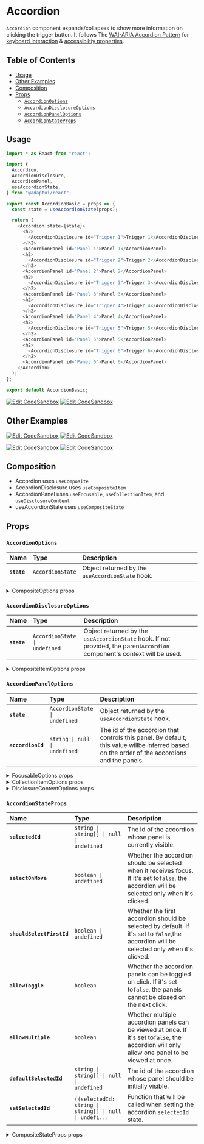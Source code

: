 # Accordion

`Accordion` component expands/collapses to show more information on clicking the
trigger button. It follows The
[WAI-ARIA Accordion Pattern](https://www.w3.org/WAI/ARIA/apg/patterns/accordion/)
for
[keyboard interaction](https://www.w3.org/WAI/ARIA/apg/patterns/accordion/#:~:text=at%20a%20time.-,Keyboard%20Interaction,-Enter)
&
[accessibiltiy properties](https://www.w3.org/WAI/ARIA/apg/patterns/accordion/#:~:text=last%20accordion%20header.-,WAI%2DARIA%20Roles%2C%20States%2C%20and%20Properties%3A,-The%20title%20of).

## Table of Contents

- [Usage](#usage)
- [Other Examples](#other-examples)
- [Composition](#composition)
- [Props](#props)
  - [`AccordionOptions`](#accordionoptions)
  - [`AccordionDisclosureOptions`](#accordiondisclosureoptions)
  - [`AccordionPanelOptions`](#accordionpaneloptions)
  - [`AccordionStateProps`](#accordionstateprops)

## Usage

```js
import * as React from "react";

import {
  Accordion,
  AccordionDisclosure,
  AccordionPanel,
  useAccordionState,
} from "@adaptui/react";

export const AccordionBasic = props => {
  const state = useAccordionState(props);

  return (
    <Accordion state={state}>
      <h2>
        <AccordionDisclosure id="Trigger 1">Trigger 1</AccordionDisclosure>
      </h2>
      <AccordionPanel id="Panel 1">Panel 1</AccordionPanel>
      <h2>
        <AccordionDisclosure id="Trigger 2">Trigger 2</AccordionDisclosure>
      </h2>
      <AccordionPanel id="Panel 2">Panel 2</AccordionPanel>
      <h2>
        <AccordionDisclosure id="Trigger 3">Trigger 3</AccordionDisclosure>
      </h2>
      <AccordionPanel id="Panel 3">Panel 3</AccordionPanel>
      <h2>
        <AccordionDisclosure id="Trigger 4">Trigger 4</AccordionDisclosure>
      </h2>
      <AccordionPanel id="Panel 4">Panel 4</AccordionPanel>
      <h2>
        <AccordionDisclosure id="Trigger 5">Trigger 5</AccordionDisclosure>
      </h2>
      <AccordionPanel id="Panel 5">Panel 5</AccordionPanel>
      <h2>
        <AccordionDisclosure id="Trigger 6">Trigger 6</AccordionDisclosure>
      </h2>
      <AccordionPanel id="Panel 6">Panel 6</AccordionPanel>
    </Accordion>
  );
};

export default AccordionBasic;
```

[![Edit CodeSandbox](https://img.shields.io/badge/Accordion-Open%20On%20CodeSandbox-%230971f1?style=for-the-badge&logo=codesandbox&labelColor=151515)](https://codesandbox.io/s/opwh0c)
[![Edit CodeSandbox](https://img.shields.io/badge/Accordion%20TS-Open%20On%20CodeSandbox-%230971f1?style=for-the-badge&logo=codesandbox&labelColor=151515)](https://codesandbox.io/s/5hnr42)

## Other Examples

[![Edit CodeSandbox](https://img.shields.io/badge/Accordion%20Multiple-Open%20On%20CodeSandbox-%230971f1?style=for-the-badge&logo=codesandbox&labelColor=151515)](https://codesandbox.io/s/b4iebt)
[![Edit CodeSandbox](https://img.shields.io/badge/Accordion%20Multiple%20TS-Open%20On%20CodeSandbox-%230971f1?style=for-the-badge&logo=codesandbox&labelColor=151515)](https://codesandbox.io/s/eg79iu)

[![Edit CodeSandbox](https://img.shields.io/badge/Accordion%20Styled-Open%20On%20CodeSandbox-%230971f1?style=for-the-badge&logo=codesandbox&labelColor=151515)](https://codesandbox.io/s/mtbsjs)
[![Edit CodeSandbox](https://img.shields.io/badge/Accordion%20Styled%20TS-Open%20On%20CodeSandbox-%230971f1?style=for-the-badge&logo=codesandbox&labelColor=151515)](https://codesandbox.io/s/hx37xs)

## Composition

- Accordion uses `useComposite`
- AccordionDisclosure uses `useCompositeItem`
- AccordionPanel uses `useFocusable`, `useCollectionItem`, and
  `useDisclosureContent`
- useAccordionState uses `useCompositeState`

## Props

### `AccordionOptions`

| Name        | Type                        | Description                                      |
| :---------- | :-------------------------- | :----------------------------------------------- |
| **`state`** | <code>AccordionState</code> | Object returned by the `useAccordionState` hook. |

<details><summary>CompositeOptions props</summary>
> These props are returned by the other props You can also provide these props.

| Name                         | Type                                                                                                                                                           | Description                                                                                                                                                                                                                                                                                                                                                                                                                                                                                                                                                                                                                    |
| :--------------------------- | :------------------------------------------------------------------------------------------------------------------------------------------------------------- | :----------------------------------------------------------------------------------------------------------------------------------------------------------------------------------------------------------------------------------------------------------------------------------------------------------------------------------------------------------------------------------------------------------------------------------------------------------------------------------------------------------------------------------------------------------------------------------------------------------------------------- |
| **`disabled`**               | <code>boolean \| undefined</code>                                                                                                                              | Determines whether the focusable element is disabled. If the focusableelement doesn't support the native `disabled` attribute, the`aria-disabled` attribute will be used instead.                                                                                                                                                                                                                                                                                                                                                                                                                                              |
| **`autoFocus`**              | <code>boolean \| undefined</code>                                                                                                                              | Automatically focus the element when it is mounted. It works similarly tothe native `autoFocus` prop, but solves an issue where the element isgiven focus before React effects can run.                                                                                                                                                                                                                                                                                                                                                                                                                                        |
| **`focusable`**              | <code>boolean \| undefined</code>                                                                                                                              | Whether the element should be focusable.                                                                                                                                                                                                                                                                                                                                                                                                                                                                                                                                                                                       |
| **`accessibleWhenDisabled`** | <code>boolean \| undefined</code>                                                                                                                              | Determines whether the element should be focusable even when it isdisabled.This is important when discoverability is a concern. For example:> A toolbar in an editor contains a set of special smart paste functionsthat are disabled when the clipboard is empty or when the function is notapplicable to the current content of the clipboard. It could be helpful tokeep the disabled buttons focusable if the ability to discover theirfunctionality is primarily via their presence on the toolbar.Learn more on [Focusability of disabledcontrols](https://www.w3.org/TR/wai-aria-practices-1.2/#kbd_disabled_controls). |
| **`onFocusVisible`**         | <code title="((event: SyntheticEvent&#60;Element, Event&#62;) =&#62; void) \| undefined">((event: SyntheticEvent&#60;Element, Event&#62;) =&#62; voi...</code> | Custom event handler that is called when the element is focused via thekeyboard or when a key is pressed while the element is focused.                                                                                                                                                                                                                                                                                                                                                                                                                                                                                         |
| **`composite`**              | <code>boolean \| undefined</code>                                                                                                                              | Whether the component should behave as a composite widget. This prop shouldbe set to `false` when combining different composite widgets where only oneshould behave as such.                                                                                                                                                                                                                                                                                                                                                                                                                                                   |
| **`focusOnMove`**            | <code>boolean \| undefined</code>                                                                                                                              | Whether the active composite item should receive focus when`composite.move` is called.                                                                                                                                                                                                                                                                                                                                                                                                                                                                                                                                         |

</details>

### `AccordionDisclosureOptions`

| Name        | Type                                     | Description                                                                                                               |
| :---------- | :--------------------------------------- | :------------------------------------------------------------------------------------------------------------------------ |
| **`state`** | <code>AccordionState \| undefined</code> | Object returned by the `useAccordionState` hook. If not provided, the parent`Accordion` component's context will be used. |

<details><summary>CompositeItemOptions props</summary>
> These props are returned by the other props You can also provide these props.

| Name                         | Type                                                                                                                                                                | Description                                                                                                                                                                                                                                                                                                                                                                                                                                                                                                                                                                                                                    |
| :--------------------------- | :------------------------------------------------------------------------------------------------------------------------------------------------------------------ | :----------------------------------------------------------------------------------------------------------------------------------------------------------------------------------------------------------------------------------------------------------------------------------------------------------------------------------------------------------------------------------------------------------------------------------------------------------------------------------------------------------------------------------------------------------------------------------------------------------------------------- |
| **`disabled`**               | <code>boolean \| undefined</code>                                                                                                                                   | Determines whether the focusable element is disabled. If the focusableelement doesn't support the native `disabled` attribute, the`aria-disabled` attribute will be used instead.                                                                                                                                                                                                                                                                                                                                                                                                                                              |
| **`autoFocus`**              | <code>boolean \| undefined</code>                                                                                                                                   | Automatically focus the element when it is mounted. It works similarly tothe native `autoFocus` prop, but solves an issue where the element isgiven focus before React effects can run.                                                                                                                                                                                                                                                                                                                                                                                                                                        |
| **`focusable`**              | <code>boolean \| undefined</code>                                                                                                                                   | Whether the element should be focusable.                                                                                                                                                                                                                                                                                                                                                                                                                                                                                                                                                                                       |
| **`accessibleWhenDisabled`** | <code>boolean \| undefined</code>                                                                                                                                   | Determines whether the element should be focusable even when it isdisabled.This is important when discoverability is a concern. For example:> A toolbar in an editor contains a set of special smart paste functionsthat are disabled when the clipboard is empty or when the function is notapplicable to the current content of the clipboard. It could be helpful tokeep the disabled buttons focusable if the ability to discover theirfunctionality is primarily via their presence on the toolbar.Learn more on [Focusability of disabledcontrols](https://www.w3.org/TR/wai-aria-practices-1.2/#kbd_disabled_controls). |
| **`onFocusVisible`**         | <code title="((event: SyntheticEvent&#60;Element, Event&#62;) =&#62; void) \| undefined">((event: SyntheticEvent&#60;Element, Event&#62;) =&#62; voi...</code>      | Custom event handler that is called when the element is focused via thekeyboard or when a key is pressed while the element is focused.                                                                                                                                                                                                                                                                                                                                                                                                                                                                                         |
| **`shouldRegisterItem`**     | <code>boolean \| undefined</code>                                                                                                                                   | Whether the item should be registered to the state.                                                                                                                                                                                                                                                                                                                                                                                                                                                                                                                                                                            |
| **`getItem`**                | <code>((props: Item) =&#62; Item) \| undefined</code>                                                                                                               | A memoized function that returns props that will be passed along with theitem when it gets registered to the state.                                                                                                                                                                                                                                                                                                                                                                                                                                                                                                            |
| **`clickOnEnter`**           | <code>boolean \| undefined</code>                                                                                                                                   | If true, pressing the enter key will trigger a click on the button.                                                                                                                                                                                                                                                                                                                                                                                                                                                                                                                                                            |
| **`clickOnSpace`**           | <code>boolean \| undefined</code>                                                                                                                                   | If true, pressing the space key will trigger a click on the button.                                                                                                                                                                                                                                                                                                                                                                                                                                                                                                                                                            |
| **`rowId`**                  | <code>string \| undefined</code>                                                                                                                                    | The id that will be used to group items in the same row. This isusually retrieved by the `CompositeRow` component through context so inmost cases you don't need to set it manually.                                                                                                                                                                                                                                                                                                                                                                                                                                           |
| **`preventScrollOnKeyDown`** | <code title="BooleanOrCallback&#60;KeyboardEvent&#60;HTMLElement&#62;&#62; \| undefined">BooleanOrCallback&#60;KeyboardEvent&#60;HTMLElement&#62;&#62; \|...</code> | Whether the scroll behavior should be prevented when pressing arrow keyson the first or the last items.                                                                                                                                                                                                                                                                                                                                                                                                                                                                                                                        |

</details>

### `AccordionPanelOptions`

| Name              | Type                                     | Description                                                                                                                                   |
| :---------------- | :--------------------------------------- | :-------------------------------------------------------------------------------------------------------------------------------------------- |
| **`state`**       | <code>AccordionState \| undefined</code> | Object returned by the `useAccordionState` hook.                                                                                              |
| **`accordionId`** | <code>string \| null \| undefined</code> | The id of the accordion that controls this panel. By default, this value willbe inferred based on the order of the accordions and the panels. |

<details><summary>FocusableOptions props</summary>
> These props are returned by the other props You can also provide these props.

| Name                         | Type                                                                                                                                                           | Description                                                                                                                                                                                                                                                                                                                                                                                                                                                                                                                                                                                                                    |
| :--------------------------- | :------------------------------------------------------------------------------------------------------------------------------------------------------------- | :----------------------------------------------------------------------------------------------------------------------------------------------------------------------------------------------------------------------------------------------------------------------------------------------------------------------------------------------------------------------------------------------------------------------------------------------------------------------------------------------------------------------------------------------------------------------------------------------------------------------------- |
| **`disabled`**               | <code>boolean \| undefined</code>                                                                                                                              | Determines whether the focusable element is disabled. If the focusableelement doesn't support the native `disabled` attribute, the`aria-disabled` attribute will be used instead.                                                                                                                                                                                                                                                                                                                                                                                                                                              |
| **`autoFocus`**              | <code>boolean \| undefined</code>                                                                                                                              | Automatically focus the element when it is mounted. It works similarly tothe native `autoFocus` prop, but solves an issue where the element isgiven focus before React effects can run.                                                                                                                                                                                                                                                                                                                                                                                                                                        |
| **`focusable`**              | <code>boolean \| undefined</code>                                                                                                                              | Whether the element should be focusable.                                                                                                                                                                                                                                                                                                                                                                                                                                                                                                                                                                                       |
| **`accessibleWhenDisabled`** | <code>boolean \| undefined</code>                                                                                                                              | Determines whether the element should be focusable even when it isdisabled.This is important when discoverability is a concern. For example:> A toolbar in an editor contains a set of special smart paste functionsthat are disabled when the clipboard is empty or when the function is notapplicable to the current content of the clipboard. It could be helpful tokeep the disabled buttons focusable if the ability to discover theirfunctionality is primarily via their presence on the toolbar.Learn more on [Focusability of disabledcontrols](https://www.w3.org/TR/wai-aria-practices-1.2/#kbd_disabled_controls). |
| **`onFocusVisible`**         | <code title="((event: SyntheticEvent&#60;Element, Event&#62;) =&#62; void) \| undefined">((event: SyntheticEvent&#60;Element, Event&#62;) =&#62; voi...</code> | Custom event handler that is called when the element is focused via thekeyboard or when a key is pressed while the element is focused.                                                                                                                                                                                                                                                                                                                                                                                                                                                                                         |

</details>

<details><summary>CollectionItemOptions props</summary>
> These props are returned by the other props You can also provide these props.

| Name                     | Type                                                  | Description                                                                                                         |
| :----------------------- | :---------------------------------------------------- | :------------------------------------------------------------------------------------------------------------------ |
| **`shouldRegisterItem`** | <code>boolean \| undefined</code>                     | Whether the item should be registered to the state.                                                                 |
| **`getItem`**            | <code>((props: Item) =&#62; Item) \| undefined</code> | A memoized function that returns props that will be passed along with theitem when it gets registered to the state. |

</details>

<details><summary>DisclosureContentOptions props</summary>
> These props are returned by the other props You can also provide these props.

| Name | Type | Description |
| :--- | :--- | :---------- |

</details>

### `AccordionStateProps`

| Name                      | Type                                                                                                                                                        | Description                                                                                                                                    |
| :------------------------ | :---------------------------------------------------------------------------------------------------------------------------------------------------------- | :--------------------------------------------------------------------------------------------------------------------------------------------- |
| **`selectedId`**          | <code>string \| string[] \| null \| undefined</code>                                                                                                        | The id of the accordion whose panel is currently visible.                                                                                      |
| **`selectOnMove`**        | <code>boolean \| undefined</code>                                                                                                                           | Whether the accordion should be selected when it receives focus. If it's set to`false`, the accordion will be selected only when it's clicked. |
| **`shouldSelectFirstId`** | <code>boolean \| undefined</code>                                                                                                                           | Whether the first accordion should be selected by default. If it's set to `false`,the accordion will be selected only when it's clicked.       |
| **`allowToggle`**         | <code>boolean</code>                                                                                                                                        | Whether the accordion panels can be toggled on click. If it's set to`false`, the panels cannot be closed on the next click.                    |
| **`allowMultiple`**       | <code>boolean</code>                                                                                                                                        | Whether multiple accordion panels can be viewed at once. If it's set to`false`, the accordion will only allow one panel to be viewed at once.  |
| **`defaultSelectedId`**   | <code>string \| string[] \| null \| undefined</code>                                                                                                        | The id of the accordion whose panel should be initially visible.                                                                               |
| **`setSelectedId`**       | <code title="((selectedId: string \| string[] \| null \| undefined) =&#62; void) \| undefined">((selectedId: string \| string[] \| null \| undefi...</code> | Function that will be called when setting the accordion `selectedId` state.                                                                    |

<details><summary>CompositeStateProps props</summary>
> These props are returned by the other props You can also provide these props.

| Name                      | Type                                                                                                                                             | Description                                                                                                                                                                                                                                                                                                                                                                                                                                                                                                                                                                                                                                                                                                                                                                                                                                                                                                                                                                                                                                                                                                                                 |
| :------------------------ | :----------------------------------------------------------------------------------------------------------------------------------------------- | :------------------------------------------------------------------------------------------------------------------------------------------------------------------------------------------------------------------------------------------------------------------------------------------------------------------------------------------------------------------------------------------------------------------------------------------------------------------------------------------------------------------------------------------------------------------------------------------------------------------------------------------------------------------------------------------------------------------------------------------------------------------------------------------------------------------------------------------------------------------------------------------------------------------------------------------------------------------------------------------------------------------------------------------------------------------------------------------------------------------------------------------ |
| **`items`**               | <code>T[]</code>                                                                                                                                 | Lists all the items with their `ref`s. This state is automatically updatedwhen an item is registered or unregistered with the `registerItem`function. The order of the items is automatically defined by the order ofthe elements in the DOM.                                                                                                                                                                                                                                                                                                                                                                                                                                                                                                                                                                                                                                                                                                                                                                                                                                                                                               |
| **`setItems`**            | <code>((items: T[]) =&#62; void) \| undefined</code>                                                                                             | Function that will be called when setting the collection `items` state.                                                                                                                                                                                                                                                                                                                                                                                                                                                                                                                                                                                                                                                                                                                                                                                                                                                                                                                                                                                                                                                                     |
| **`virtualFocus`**        | <code>boolean</code>                                                                                                                             | If enabled, the composite element will act as an[aria-activedescendant](https://www.w3.org/TR/wai-aria-practices-1.1/#kbd_focus_activedescendant)container instead of [rovingtabindex](https://www.w3.org/TR/wai-aria-practices/#kbd_roving_tabindex).DOM focus will remain on the composite while its items receive virtualfocus.                                                                                                                                                                                                                                                                                                                                                                                                                                                                                                                                                                                                                                                                                                                                                                                                          |
| **`orientation`**         | <code>Orientation</code>                                                                                                                         | Defines the orientation of the composite widget. If the composite has asingle row or column (one-dimensional), the `orientation` value determineswhich arrow keys can be used to move focus: - `both`: all arrow keys work. - `horizontal`: only left and right arrow keys work. - `vertical`: only up and down arrow keys work.It doesn't have any effect on two-dimensional composites.                                                                                                                                                                                                                                                                                                                                                                                                                                                                                                                                                                                                                                                                                                                                                   |
| **`rtl`**                 | <code>boolean</code>                                                                                                                             | Determines how the `next` and `previous` functions will behave. If `rtl` isset to `true`, they will be inverted. This only affects the compositewidget behavior. You still need to set `dir="rtl"` on HTML/CSS.                                                                                                                                                                                                                                                                                                                                                                                                                                                                                                                                                                                                                                                                                                                                                                                                                                                                                                                             |
| **`focusLoop`**           | <code>boolean \| Orientation</code>                                                                                                              | On one-dimensional composites: - `true` loops from the last item to the first item and vice-versa. - `horizontal` loops only if `orientation` is `horizontal` or not set. - `vertical` loops only if `orientation` is `vertical` or not set. - If `activeId` is initially set to `null`, the composite element will be focused in between the last and first items.On two-dimensional composites: - `true` loops from the last row/column item to the first item in the same row/column and vice-versa. If it's the last item in the last row, it moves to the first item in the first row and vice-versa. - `horizontal` loops only from the last row item to the first item in the same row. - `vertical` loops only from the last column item to the first item in the column row. - If `activeId` is initially set to `null`, vertical loop will have no effect as moving down from the last row or up from the first row will focus the composite element. - If `focusWrap` matches the value of `focusLoop`, it'll wrap between the last item in the last row or column and the first item in the first row or column and vice-versa. |
| **`focusWrap`**           | <code>boolean \| Orientation</code>                                                                                                              | **Has effect only on two-dimensional composites**. If enabled, moving tothe next item from the last one in a row or column will focus the firstitem in the next row or column and vice-versa. - `true` wraps between rows and columns. - `horizontal` wraps only between rows. - `vertical` wraps only between columns. - If `focusLoop` matches the value of `focusWrap`, it'll wrap between the last item in the last row or column and the first item in the first row or column and vice-versa.                                                                                                                                                                                                                                                                                                                                                                                                                                                                                                                                                                                                                                         |
| **`focusShift`**          | <code>boolean</code>                                                                                                                             | **Has effect only on two-dimensional composites**. If enabled, moving upor down when there's no next item or the next item is disabled will shiftto the item right before it.                                                                                                                                                                                                                                                                                                                                                                                                                                                                                                                                                                                                                                                                                                                                                                                                                                                                                                                                                               |
| **`moves`**               | <code>number</code>                                                                                                                              | The number of times the `move` function has been called.                                                                                                                                                                                                                                                                                                                                                                                                                                                                                                                                                                                                                                                                                                                                                                                                                                                                                                                                                                                                                                                                                    |
| **`includesBaseElement`** | <code>boolean</code>                                                                                                                             | Indicates whether the `Composite` element should be included in the focusorder.                                                                                                                                                                                                                                                                                                                                                                                                                                                                                                                                                                                                                                                                                                                                                                                                                                                                                                                                                                                                                                                             |
| **`activeId`**            | <code>string \| null \| undefined</code>                                                                                                         | The current focused item `id`. - `undefined` will automatically focus the first enabled composite item. - `null` will focus the base composite element and users will be able to navigate out of it using arrow keys. - If `activeId` is initially set to `null`, the base composite element itself will have focus and users will be able to navigate to it using arrow keys.                                                                                                                                                                                                                                                                                                                                                                                                                                                                                                                                                                                                                                                                                                                                                              |
| **`defaultActiveId`**     | <code>string \| null \| undefined</code>                                                                                                         | The composite item id that should be focused when the composite isinitialized.                                                                                                                                                                                                                                                                                                                                                                                                                                                                                                                                                                                                                                                                                                                                                                                                                                                                                                                                                                                                                                                              |
| **`setMoves`**            | <code>((moves: number) =&#62; void) \| undefined</code>                                                                                          | Function that will be called when setting the composite `moves` state.                                                                                                                                                                                                                                                                                                                                                                                                                                                                                                                                                                                                                                                                                                                                                                                                                                                                                                                                                                                                                                                                      |
| **`setActiveId`**         | <code title="((activeId: string \| null \| undefined) =&#62; void) \| undefined">((activeId: string \| null \| undefined) =&#62; void)...</code> | Function that will be called when setting the composite `activeId`.                                                                                                                                                                                                                                                                                                                                                                                                                                                                                                                                                                                                                                                                                                                                                                                                                                                                                                                                                                                                                                                                         |

</details>
